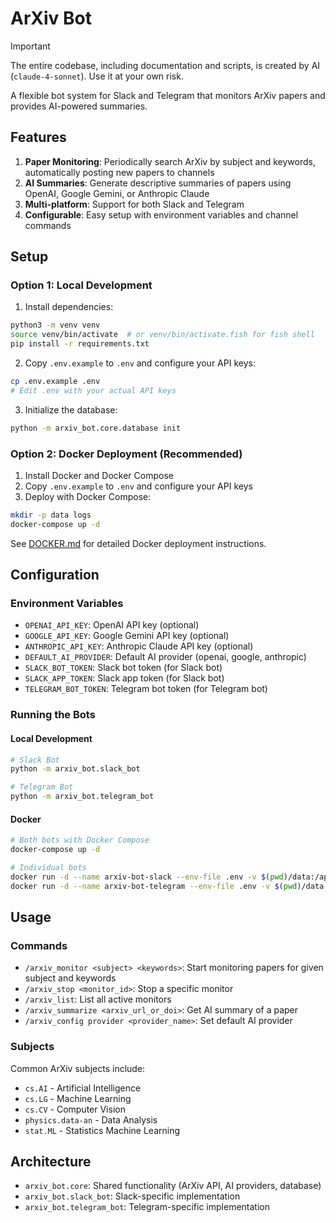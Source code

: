 # ArXiv Bot

> [!IMPORTANT]
> The entire codebase, including documentation and scripts, is created by AI (`claude-4-sonnet`). Use it at your own risk.

A flexible bot system for Slack and Telegram that monitors ArXiv papers and provides AI-powered summaries.

## Features

1. **Paper Monitoring**: Periodically search ArXiv by subject and keywords, automatically posting new papers to channels
2. **AI Summaries**: Generate descriptive summaries of papers using OpenAI, Google Gemini, or Anthropic Claude
3. **Multi-platform**: Support for both Slack and Telegram
4. **Configurable**: Easy setup with environment variables and channel commands

## Setup

### Option 1: Local Development
1. Install dependencies:
```bash
python3 -m venv venv
source venv/bin/activate  # or venv/bin/activate.fish for fish shell
pip install -r requirements.txt
```

2. Copy `.env.example` to `.env` and configure your API keys:
```bash
cp .env.example .env
# Edit .env with your actual API keys
```

3. Initialize the database:
```bash
python -m arxiv_bot.core.database init
```

### Option 2: Docker Deployment (Recommended)
1. Install Docker and Docker Compose
2. Copy `.env.example` to `.env` and configure your API keys
3. Deploy with Docker Compose:
```bash
mkdir -p data logs
docker-compose up -d
```

See [DOCKER.md](DOCKER.md) for detailed Docker deployment instructions.

## Configuration

### Environment Variables

- `OPENAI_API_KEY`: OpenAI API key (optional)
- `GOOGLE_API_KEY`: Google Gemini API key (optional)
- `ANTHROPIC_API_KEY`: Anthropic Claude API key (optional)
- `DEFAULT_AI_PROVIDER`: Default AI provider (openai, google, anthropic)
- `SLACK_BOT_TOKEN`: Slack bot token (for Slack bot)
- `SLACK_APP_TOKEN`: Slack app token (for Slack bot)
- `TELEGRAM_BOT_TOKEN`: Telegram bot token (for Telegram bot)

### Running the Bots

#### Local Development
```bash
# Slack Bot
python -m arxiv_bot.slack_bot

# Telegram Bot
python -m arxiv_bot.telegram_bot
```

#### Docker
```bash
# Both bots with Docker Compose
docker-compose up -d

# Individual bots
docker run -d --name arxiv-bot-slack --env-file .env -v $(pwd)/data:/app/data arxiv-bot-slack
docker run -d --name arxiv-bot-telegram --env-file .env -v $(pwd)/data:/app/data arxiv-bot-telegram
```

## Usage

### Commands

- `/arxiv_monitor <subject> <keywords>`: Start monitoring papers for given subject and keywords
- `/arxiv_stop <monitor_id>`: Stop a specific monitor
- `/arxiv_list`: List all active monitors
- `/arxiv_summarize <arxiv_url_or_doi>`: Get AI summary of a paper
- `/arxiv_config provider <provider_name>`: Set default AI provider

### Subjects

Common ArXiv subjects include:
- `cs.AI` - Artificial Intelligence
- `cs.LG` - Machine Learning
- `cs.CV` - Computer Vision
- `physics.data-an` - Data Analysis
- `stat.ML` - Statistics Machine Learning

## Architecture

- `arxiv_bot.core`: Shared functionality (ArXiv API, AI providers, database)
- `arxiv_bot.slack_bot`: Slack-specific implementation
- `arxiv_bot.telegram_bot`: Telegram-specific implementation 